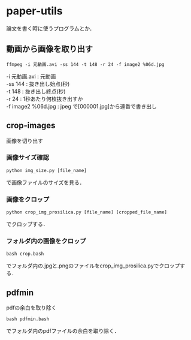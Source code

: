 # paper-utils
論文を書く時に使うプログラムとか．


## 動画から画像を取り出す
```
ffmpeg -i 元動画.avi -ss 144 -t 148 -r 24 -f image2 %06d.jpg
```
-i 元動画.avi : 元動画  
-ss 144 : 抜き出し始点(秒)  
-t 148 : 抜き出し終点(秒)  
-r 24 : 1秒あたり何枚抜き出すか  
-f image2 %06d.jpg : jpeg で[000001.jpg]から連番で書き出し  

## crop-images
画像を切り出す

### 画像サイズ確認
```
python img_size.py [file_name]
```
で画像ファイルのサイズを見る．

### 画像をクロップ
```
python crop_img_prosilica.py [file_name] [cropped_file_name]
```
でクロップする．

### フォルダ内の画像をクロップ
```
bash crop.bash
```
でフォルダ内の.jpgと.pngのファイルをcrop_img_prosilica.pyでクロップする．

## pdfmin
pdfの余白を取り除く

```
bash pdfmin.bash
```
でフォルダ内のpdfファイルの余白を取り除く．

